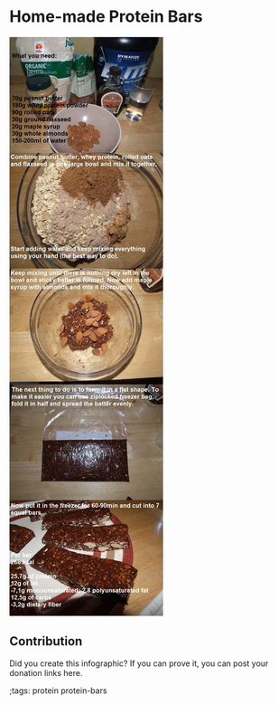 # Home-made Protein Bars

![](fitpics/home-protein-bars.webp)

## Contribution

Did you create this infographic? If you can prove it, you can post your donation links here. 

;tags: protein protein-bars

